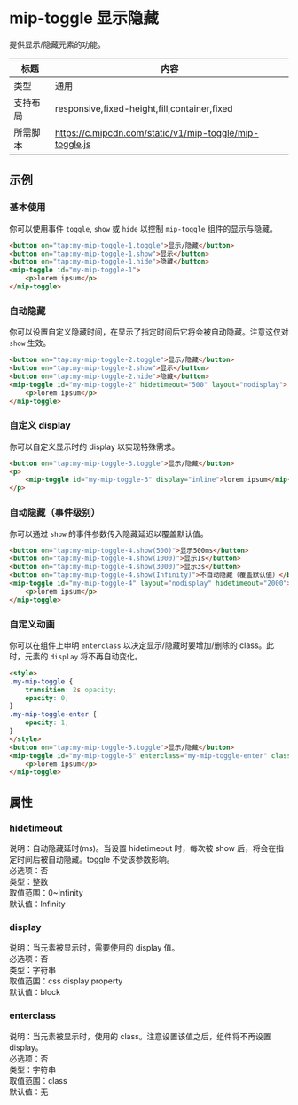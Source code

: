 # mip-toggle 显示隐藏

提供显示/隐藏元素的功能。

标题|内容
----|----
类型|通用
支持布局|responsive,fixed-height,fill,container,fixed
所需脚本|https://c.mipcdn.com/static/v1/mip-toggle/mip-toggle.js

## 示例

### 基本使用

你可以使用事件 `toggle`, `show` 或 `hide` 以控制 `mip-toggle` 组件的显示与隐藏。

```html
<button on="tap:my-mip-toggle-1.toggle">显示/隐藏</button>
<button on="tap:my-mip-toggle-1.show">显示</button>
<button on="tap:my-mip-toggle-1.hide">隐藏</button>
<mip-toggle id="my-mip-toggle-1">
    <p>lorem ipsum</p>
</mip-toggle>
```

### 自动隐藏

你可以设置自定义隐藏时间，在显示了指定时间后它将会被自动隐藏。注意这仅对 `show` 生效。

```html
<button on="tap:my-mip-toggle-2.toggle">显示/隐藏</button>
<button on="tap:my-mip-toggle-2.show">显示</button>
<button on="tap:my-mip-toggle-2.hide">隐藏</button>
<mip-toggle id="my-mip-toggle-2" hidetimeout="500" layout="nodisplay">
    <p>lorem ipsum</p>
</mip-toggle>
```

### 自定义 display

你可以自定义显示时的 display 以实现特殊需求。

```html
<button on="tap:my-mip-toggle-3.toggle">显示/隐藏</button>
<p>
    <mip-toggle id="my-mip-toggle-3" display="inline">lorem ipsum</mip-toggle> dolor sit amet
</p>
```

### 自动隐藏（事件级别）

你可以通过 `show` 的事件参数传入隐藏延迟以覆盖默认值。

```html
<button on="tap:my-mip-toggle-4.show(500)">显示500ms</button>
<button on="tap:my-mip-toggle-4.show(1000)">显示1s</button>
<button on="tap:my-mip-toggle-4.show(3000)">显示3s</button>
<button on="tap:my-mip-toggle-4.show(Infinity)">不自动隐藏（覆盖默认值）</button>
<mip-toggle id="my-mip-toggle-4" layout="nodisplay" hidetimeout="2000">
    <p>lorem ipsum</p>
</mip-toggle>
```

### 自定义动画

你可以在组件上申明 `enterclass` 以决定显示/隐藏时要增加/删除的 class。此时，元素的 `display` 将不再自动变化。

```html
<style>
.my-mip-toggle {
    transition: 2s opacity;
    opacity: 0;
}
.my-mip-toggle-enter {
    opacity: 1;
}
</style>
<button on="tap:my-mip-toggle-5.toggle">显示/隐藏</button>
<mip-toggle id="my-mip-toggle-5" enterclass="my-mip-toggle-enter" class="my-mip-toggle">
    <p>lorem ipsum</p>
</mip-toggle>
```

## 属性

### hidetimeout

说明：自动隐藏延时(ms)。当设置 hidetimeout 时，每次被 show 后，将会在指定时间后被自动隐藏。toggle 不受该参数影响。  
必选项：否  
类型：整数  
取值范围：0~Infinity  
默认值：Infinity

### display

说明：当元素被显示时，需要使用的 display 值。  
必选项：否  
类型：字符串  
取值范围：css display property  
默认值：block  

### enterclass

说明：当元素被显示时，使用的 class。注意设置该值之后，组件将不再设置 display。  
必选项：否  
类型：字符串  
取值范围：class  
默认值：无  
